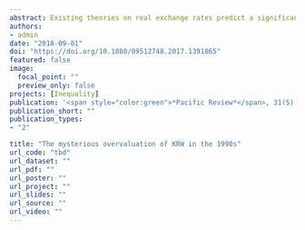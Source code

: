 ```yaml
---
abstract: Existing theories on real exchange rates predict a significant undervaluation of the Korean won (KRW) in the early and mid-1990s. The paper demonstrates why this expectation did not materialize and instead an unprecedentedly large degree of overvaluation took place. Focusing on three variables, namely, financial repression, devaluation pass-through, and policy exhibitionism, the paper examines how the unraveling of the developmental state eventually gave rise to the 1990s’ overvaluation. It argues that the policy exhibitionism of the new civilian government amplified the influence of Chaebol on monetary policies, which in turn created a strong appreciative force to KRW. It also contends that the increasing exchange rate pass-through onto the prices of imported intermediate goods explains why Chaebol did not desire to tame the excessive appreciative trend despite its detrimental effect on their exports. The paper offers policy implications for other state-led, emerging economies.
authors:
- admin
date: "2018-09-01"
doi: "https://doi.org/10.1080/09512748.2017.1391865"
featured: false
image:
  focal_point: ""
  preview_only: false
projects: [Inequality]
publication: '<span style="color:green">*Pacific Review*</span>, 31(5): 573--597'
publication_short: ""
publication_types:
- "2"

title: "The mysterious overvaluation of KRW in the 1990s"
url_code: "tbd"
url_dataset: ""
url_pdf: ""
url_poster: ""
url_project: ""
url_slides: ""
url_source: ""
url_video: ""
---
```

